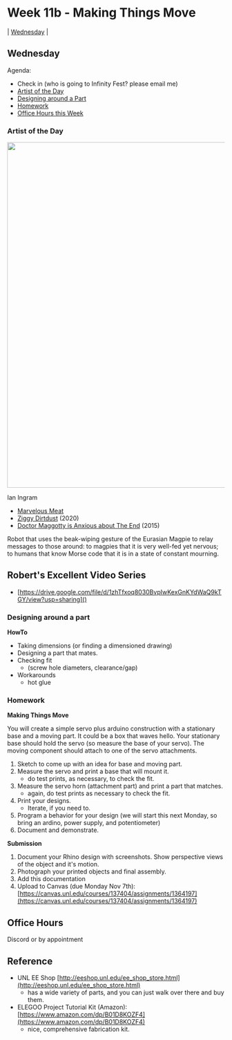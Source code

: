 # Week 11b - Making Things Move

| [Wednesday](#wednesday) |

## Wednesday
Agenda:
 
- Check in (who is going to Infinity Fest? please email me)
- [Artist of the Day](#artist-of-the-day)
- [Designing around a Part](#designing-around-a-part)
- [Homework](#homework)
- [Office Hours this Week](#office-hours)

### Artist of the Day

<img src="https://user-images.githubusercontent.com/1598545/197802241-8decd3ea-c640-4a60-a174-dfc0a9a60fa1.png" width=800>

Ian Ingram 
- [Marvelous Meat](https://www.ianingram.org/machines/2016_marvelousmeat.html)
- [Ziggy Dirtdust](https://www.ianingram.org/machines/2020_ziggy-dirtdust.html) (2020)
- [Doctor Maggotty is Anxious about The End](https://www.ianingram.org/machines/2015_doctormaggotty.html) (2015)

Robot that uses the beak-wiping gesture of the Eurasian Magpie to relay messages to those around: to magpies that it is very well-fed yet nervous; to humans that know Morse code that it is in a state of constant mourning.

## Robert's Excellent Video Series
- [https://drive.google.com/file/d/1zhTfxoq8030BvpIwKexGnKYdWaQ9kTGY/view?usp=sharing]()

### Designing around a part

**HowTo**

- Taking dimensions (or finding a dimensioned drawing)
- Designing a part that mates. 
- Checking fit 
  - (screw hole diameters, clearance/gap)
- Workarounds
  - hot glue

### Homework

**Making Things Move**

You will create a simple servo plus arduino construction with a stationary base and a moving part. It could be a box that waves hello. Your stationary base should hold the servo (so measure the base of your servo). The moving component should attach to one of the servo attachments.
 
1. Sketch to come up with an idea for base and moving part. 
2. Measure the servo and print a base that will mount it.
   - do test prints, as necessary, to check the fit. 
3. Measure the servo horn (attachment part) and print a part that matches. 
   - again, do test prints as necessary to check the fit.
4. Print your designs. 
   - Iterate, if you need to. 
5. Program a behavior for your design (we will start this next Monday, so bring an ardino, power supply, and potentiometer)
6. Document and demonstrate.

**Submission**

1. Document your Rhino design with screenshots. Show perspective views of the object and it's motion. 
2. Photograph your printed objects and final assembly.
3. Add this documentation 
2. Upload to Canvas (due Monday Nov 7th): [https://canvas.unl.edu/courses/137404/assignments/1364197](https://canvas.unl.edu/courses/137404/assignments/1364197)

## Office Hours

Discord or by appointment


## Reference
- UNL EE Shop [http://eeshop.unl.edu/ee_shop_store.html](http://eeshop.unl.edu/ee_shop_store.html) 
  - has a wide variety of parts, and you can just walk over there and buy them. 
- ELEGOO Project Tutorial Kit (Amazon): [https://www.amazon.com/dp/B01D8KOZF4](https://www.amazon.com/dp/B01D8KOZF4)
  - nice, comprehensive fabrication kit. 
